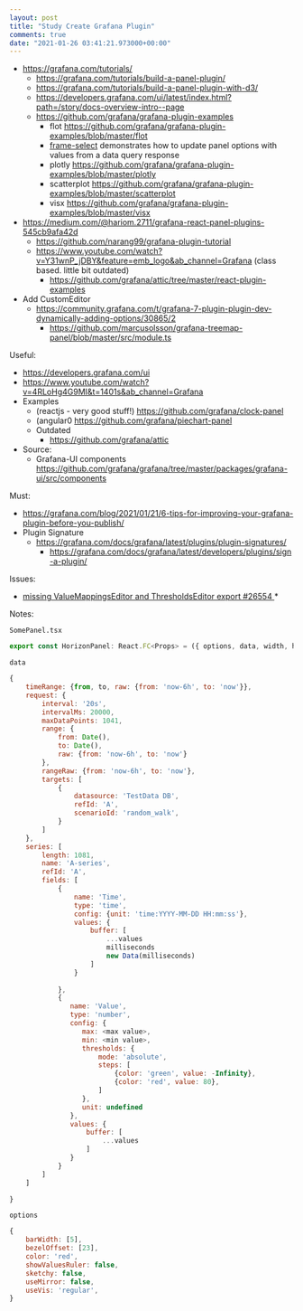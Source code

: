 ```yaml
---
layout: post
title: "Study Create Grafana Plugin"
comments: true
date: "2021-01-26 03:41:21.973000+00:00"
---
```



* https://grafana.com/tutorials/
    * https://grafana.com/tutorials/build-a-panel-plugin/
    * https://grafana.com/tutorials/build-a-panel-plugin-with-d3/
    * https://developers.grafana.com/ui/latest/index.html?path=/story/docs-overview-intro--page
    * https://github.com/grafana/grafana-plugin-examples
        * flot https://github.com/grafana/grafana-plugin-examples/blob/master/flot
        * [frame-select](https://github.com/grafana/grafana-plugin-examples/blob/master/frame-select) demonstrates how to update panel options with values from a data query response
        * plotly https://github.com/grafana/grafana-plugin-examples/blob/master/plotly
        * scatterplot https://github.com/grafana/grafana-plugin-examples/blob/master/scatterplot
        * visx https://github.com/grafana/grafana-plugin-examples/blob/master/visx
* https://medium.com/@hariom.2711/grafana-react-panel-plugins-545cb9afa42d
    * https://github.com/narang99/grafana-plugin-tutorial
    * https://www.youtube.com/watch?v=Y31wnP_jDBY&feature=emb_logo&ab_channel=Grafana (class based. little bit outdated)
        * https://github.com/grafana/attic/tree/master/react-plugin-examples
* Add CustomEditor
    * https://community.grafana.com/t/grafana-7-plugin-plugin-dev-dynamically-adding-options/30865/2
        * https://github.com/marcusolsson/grafana-treemap-panel/blob/master/src/module.ts

Useful:
* https://developers.grafana.com/ui
* https://www.youtube.com/watch?v=4RLoHg4G9MI&t=1401s&ab_channel=Grafana
* Examples
    * (reactjs - very good stuff!) https://github.com/grafana/clock-panel
    * (angular0 https://github.com/grafana/piechart-panel
    * Outdated
        * https://github.com/grafana/attic
* Source:
    * Grafana-UI components  https://github.com/grafana/grafana/tree/master/packages/grafana-ui/src/components

Must:
* https://grafana.com/blog/2021/01/21/6-tips-for-improving-your-grafana-plugin-before-you-publish/
* Plugin Signature
    * https://grafana.com/docs/grafana/latest/plugins/plugin-signatures/
        * https://grafana.com/docs/grafana/latest/developers/plugins/sign-a-plugin/

Issues:
* [missing ValueMappingsEditor and ThresholdsEditor export #26554
](https://github.com/grafana/grafana/issues/26554)
    * 

Notes:

`SomePanel.tsx`

```javascript
export const HorizonPanel: React.FC<Props> = ({ options, data, width, height }) => {
```

`data`
```javascript
{
    timeRange: {from, to, raw: {from: 'now-6h', to: 'now'}},
    request: {
        interval: '20s',
        intervalMs: 20000,
        maxDataPoints: 1041,
        range: {
            from: Date(),
            to: Date(),
            raw: {from: 'now-6h', to: 'now'}
        },
        rangeRaw: {from: 'now-6h', to: 'now'},
        targets: [
            {
                datasource: 'TestData DB',
                refId: 'A',
                scenarioId: 'random_walk',
            }
        ]
    },
    series: [
        length: 1081,
        name: 'A-series',
        refId: 'A',
        fields: [
            {
                name: 'Time',
                type: 'time',
                config: {unit: 'time:YYYY-MM-DD HH:mm:ss'},
                values: {
                    buffer: [
                        ...values
                        milliseconds
                        new Data(milliseconds)
                    ]
                }
                
            },
            {
               name: 'Value',
               type: 'number',
               config: {
                  max: <max value>,
                  min: <min value>,
                  thresholds: {
                      mode: 'absolute',
                      steps: [
                          {color: 'green', value: -Infinity},
                          {color: 'red', value: 80},
                      ]
                  },
                  unit: undefined
               },
               values: {
                   buffer: [
                       ...values
                   ]
               }
            }
        ]
    ]

}
```

`options`
```javascript
{
    barWidth: [5],
    bezelOffset: [23],
    color: 'red',
    showValuesRuler: false,
    sketchy: false,
    useMirror: false,
    useVis: 'regular',
}
```




























